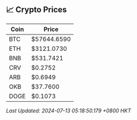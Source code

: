 ## 📈 Crypto Prices

| Coin | Price |
| ---- | ----- |
| BTC | $57644.6590 |
| ETH | $3121.0730 |
| BNB | $531.7421 |
| CRV | $0.2752 |
| ARB | $0.6949 |
| OKB | $37.7600 |
| DOGE | $0.1073 |

_Last Updated: 2024-07-13 05:18:50.179 +0800 HKT_